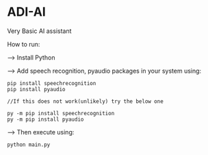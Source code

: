# ADI-AI
Very Basic AI assistant


How to run:


--> Install Python

--> Add speech recognition, pyaudio packages in your system using:
    
    pip install speechrecognition
    pip install pyaudio
    
    //If this does not work(unlikely) try the below one
    
    py -m pip install speechrecognition
    py -m pip install pyaudio

--> Then execute using:

    python main.py

